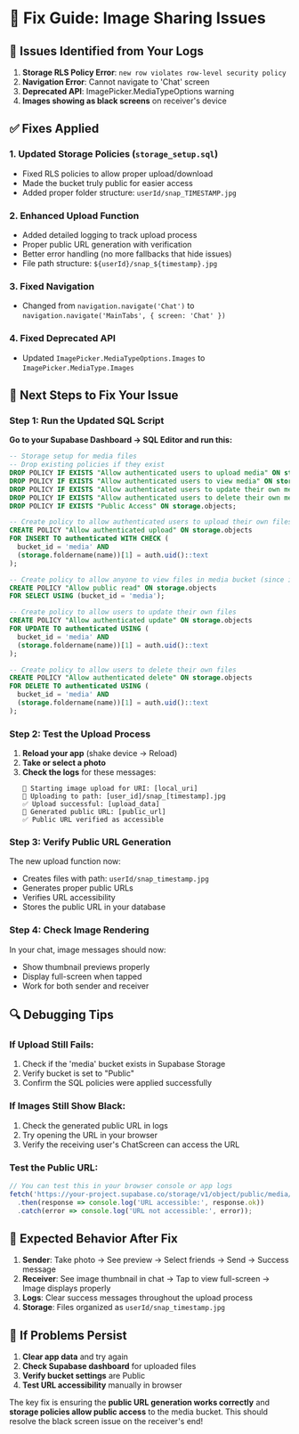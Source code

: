 # 🔧 Fix Guide: Image Sharing Issues

## 🚨 Issues Identified from Your Logs

1. **Storage RLS Policy Error**: `new row violates row-level security policy`
2. **Navigation Error**: Cannot navigate to 'Chat' screen
3. **Deprecated API**: ImagePicker.MediaTypeOptions warning
4. **Images showing as black screens** on receiver's device

## ✅ Fixes Applied

### 1. **Updated Storage Policies** (`storage_setup.sql`)
- Fixed RLS policies to allow proper upload/download
- Made the bucket truly public for easier access
- Added proper folder structure: `userId/snap_TIMESTAMP.jpg`

### 2. **Enhanced Upload Function**
- Added detailed logging to track upload process
- Proper public URL generation with verification
- Better error handling (no more fallbacks that hide issues)
- File path structure: `${userId}/snap_${timestamp}.jpg`

### 3. **Fixed Navigation**
- Changed from `navigation.navigate('Chat')` to `navigation.navigate('MainTabs', { screen: 'Chat' })`

### 4. **Fixed Deprecated API**
- Updated `ImagePicker.MediaTypeOptions.Images` to `ImagePicker.MediaType.Images`

## 🚀 Next Steps to Fix Your Issue

### Step 1: Run the Updated SQL Script

**Go to your Supabase Dashboard → SQL Editor and run this:**

```sql
-- Storage setup for media files
-- Drop existing policies if they exist
DROP POLICY IF EXISTS "Allow authenticated users to upload media" ON storage.objects;
DROP POLICY IF EXISTS "Allow authenticated users to view media" ON storage.objects;
DROP POLICY IF EXISTS "Allow authenticated users to update their own media" ON storage.objects;
DROP POLICY IF EXISTS "Allow authenticated users to delete their own media" ON storage.objects;
DROP POLICY IF EXISTS "Public Access" ON storage.objects;

-- Create policy to allow authenticated users to upload their own files
CREATE POLICY "Allow authenticated upload" ON storage.objects
FOR INSERT TO authenticated WITH CHECK (
  bucket_id = 'media' AND
  (storage.foldername(name))[1] = auth.uid()::text
);

-- Create policy to allow anyone to view files in media bucket (since it's public)
CREATE POLICY "Allow public read" ON storage.objects
FOR SELECT USING (bucket_id = 'media');

-- Create policy to allow users to update their own files
CREATE POLICY "Allow authenticated update" ON storage.objects
FOR UPDATE TO authenticated USING (
  bucket_id = 'media' AND
  (storage.foldername(name))[1] = auth.uid()::text
);

-- Create policy to allow users to delete their own files
CREATE POLICY "Allow authenticated delete" ON storage.objects
FOR DELETE TO authenticated USING (
  bucket_id = 'media' AND
  (storage.foldername(name))[1] = auth.uid()::text
);
```

### Step 2: Test the Upload Process

1. **Reload your app** (shake device → Reload)
2. **Take or select a photo**
3. **Check the logs** for these messages:
   ```
   🔄 Starting image upload for URI: [local_uri]
   📁 Uploading to path: [user_id]/snap_[timestamp].jpg
   ✅ Upload successful: [upload_data]
   🔗 Generated public URL: [public_url]
   ✅ Public URL verified as accessible
   ```

### Step 3: Verify Public URL Generation

The new upload function now:
- Creates files with path: `userId/snap_timestamp.jpg`
- Generates proper public URLs
- Verifies URL accessibility
- Stores the public URL in your database

### Step 4: Check Image Rendering

In your chat, image messages should now:
- Show thumbnail previews properly
- Display full-screen when tapped
- Work for both sender and receiver

## 🔍 Debugging Tips

### If Upload Still Fails:
1. Check if the 'media' bucket exists in Supabase Storage
2. Verify bucket is set to "Public"
3. Confirm the SQL policies were applied successfully

### If Images Still Show Black:
1. Check the generated public URL in logs
2. Try opening the URL in your browser
3. Verify the receiving user's ChatScreen can access the URL

### Test the Public URL:
```javascript
// You can test this in your browser console or app logs
fetch('https://your-project.supabase.co/storage/v1/object/public/media/user_id/snap_timestamp.jpg')
  .then(response => console.log('URL accessible:', response.ok))
  .catch(error => console.log('URL not accessible:', error));
```

## 📱 Expected Behavior After Fix

1. **Sender**: Take photo → See preview → Select friends → Send → Success message
2. **Receiver**: See image thumbnail in chat → Tap to view full-screen → Image displays properly
3. **Logs**: Clear success messages throughout the upload process
4. **Storage**: Files organized as `userId/snap_timestamp.jpg`

## 🚨 If Problems Persist

1. **Clear app data** and try again
2. **Check Supabase dashboard** for uploaded files
3. **Verify bucket settings** are Public
4. **Test URL accessibility** manually in browser

The key fix is ensuring the **public URL generation works correctly** and **storage policies allow public access** to the media bucket. This should resolve the black screen issue on the receiver's end! 
